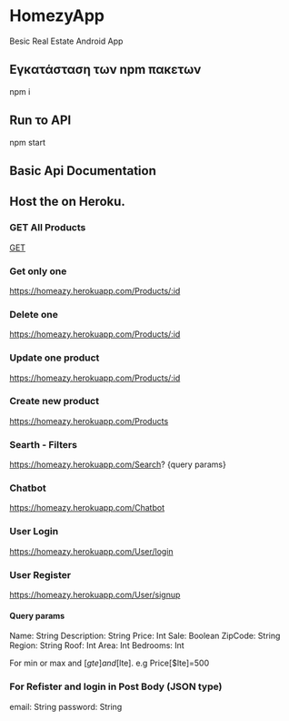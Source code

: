 # HomezyApp
Besic Real Estate Android App

## Εγκατάσταση των npm πακετων
npm i

## Run το API
npm start

## Basic Api Documentation

## Host the on Heroku.
### GET All Products
[GET](https://homeazy.herokuapp.com/Products?page=1)

### Get only one
https://homeazy.herokuapp.com/Products/:id

### Delete one
https://homeazy.herokuapp.com/Products/:id

### Update one product
https://homeazy.herokuapp.com/Products/:id

### Create new product
https://homeazy.herokuapp.com/Products

### Searth - Filters
https://homeazy.herokuapp.com/Search? {query params}

### Chatbot
https://homeazy.herokuapp.com/Chatbot

### User Login
https://homeazy.herokuapp.com/User/login

### User Register
https://homeazy.herokuapp.com/User/signup

#### Query params 
Name: String 
Description: String
Price: Int
Sale: Boolean
ZipCode: String
Region: String
Roof: Int
Area: Int
Bedrooms: Int

For min or max and [$gte] and [$lte]. 
e.g Price[$lte]=500

### For Refister and login in Post Body (JSON type)
email: String
password: String
